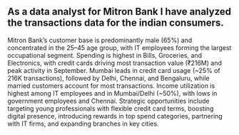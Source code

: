 ## As a data analyst for Mitron Bank I have analyzed the transactions data for the indian consumers. 

Mitron Bank’s customer base is predominantly male (65%) and concentrated in the 25–45 age group, with IT employees forming the largest occupational segment. Spending is highest in Bills, Groceries, and Electronics, with credit cards driving most transaction value (₹216M) and peak activity in September. Mumbai leads in credit card usage (~25% of 216K transactions), followed by Delhi, Chennai, and Bengaluru, while married customers account for most transactions. Income utilization is highest among IT employees and in Mumbai/Delhi (~50%), with lows in government employees and Chennai. Strategic opportunities include targeting young professionals with flexible credit card terms, boosting digital presence, introducing rewards in top spend categories, partnering with IT firms, and expanding branches in key cities.
